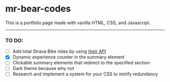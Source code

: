 # mr-bear-codes

This is a portfolio page made with vanilla HTML, CSS, and Javascript.

---

### TO DO:

- [ ] Add total Strava Bike rides by using [their API](https://developers.strava.com/docs/reference/#api-models-ActivityStats:~:text=for%20the%20athlete.-,ytd_ride_totals,-ActivityTotal)
- [x] Dynamic experience counter in the summary element
- [ ] Clickable summary elements that redirect to the specified section
- [ ] Dark theme because why not
- [ ] Research and implement a system for your CSS to minify redundancy
